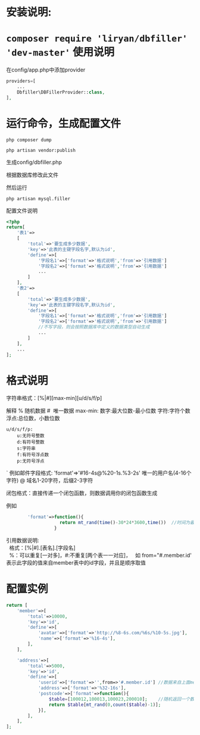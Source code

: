 安装说明:
=
`composer require 'liryan/dbfiller' 'dev-master'`
使用说明
=
在config/app.php中添加provider
```php
providers=[
    ...
    Dbfiller\DBFillerProvider::class,
],
```

运行命令，生成配置文件
=
`php composer dump`

`php artisan vendor:publish`

生成config/dbfiller.php

根据数据库修改此文件

然后运行

`php artisan mysql.filler`

配置文件说明
```php
<?php
return[
    '表1'=>
    [
        'total'=>'要生成多少数据',
        'key'=>'此表的主键字段名字,默认为id',
        'define'=>[
            '字段名1'=>['format'=>'格式说明','from'=>'引用数据']  
            '字段名2'=>['format'=>'格式说明','from'=>'引用数据']  
            ...
        ]
    ],
    '表2'=>
    [
        'total'=>'要生成多少数据',
        'key'=>'此表的主键字段名字,默认为id',
        'define'=>[
            '字段名1'=>['format'=>'格式说明','from'=>'引用数据']  
            '字段名2'=>['format'=>'格式说明','from'=>'引用数据']  
            //不写字段，则会按照数据库中定义的数据类型自动生成
            ...
        ]
    ],
    ...
];
```

格式说明
=
字符串格式：[%|#][max-min][u/d/s/f/p]

解释
    %   随机数据  #  唯一数据
    max-min:
        数字:最大位数-最小位数
        字符:字符个数
        浮点:总位数，小数位数

    u/d/s/f/p:  
        u:无符号整数
        d:有符号整数
        s:字符串
        f:有符号浮点数
        p:无符号浮点
`
    例如邮件字段格式: 
        'format'=>'#16-4s@%20-1s.%3-2s'
        唯一的用户名(4-16个字符) @ 域名1-20字符，后缀2-3字符

闭包格式：直接传递一个闭包函数，则数据调用你的闭包函数生成

例如
```php
        'format'=>function(){
                    return mt_rand(time()-30*24*3600,time())  //时间为最近一年某一刻
                  }
```

引用数据说明:<br>
    格式：[%|#].[表名].[字段名]<br>   %：可以重复[一对多]，#:不重复[两个表一一对应]，
    如 from="#.member.id' 表示此字段的值来自member表中的id字段，并且是顺序取值<br>

配置实例
=
```php
return [
    'member'=>[
        'total'=>10000,
        'key'=>'id',
        'define'=>[
            'avatar'=>['format'=>'http://%8-6s.com/%6s/%10-5s.jpg'],
            'name'=>['format'=>'%16-4s'],
        ],
    ],

    'address'=>[
        'total'=>5000,
        'key'=>'id',
        'define'=>[
            'userid'=>['format'=>'',from=>'#.member.id'] //数据来自上面member表单字段,member一定要先生成
            'address'=>['format'=>'%32-16s'],
            'postcode'=>['format'=>function(){
                $table=[100012,100013,100023,200010];    //随机返回一个数据
                return $table[mt_rand(0,count($table)-1)];
            }],
        ],
    ],
];
```
